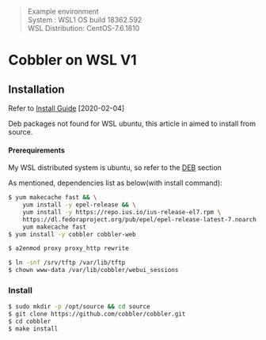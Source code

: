 > Example environment  
> System : WSL1 OS build 18362.592  
> WSL Distribution: CentOS-7.6.1810

# Cobbler on WSL V1

## Installation

Refer to [Install Guide](https://cobbler.readthedocs.io/en/latest/installation-guide.html) [2020-02-04]

Deb packages not found for WSL ubuntu, this article in aimed to install from source.



#### Prerequirements

My WSL distributed system is ubuntu, so refer to the [DEB](https://cobbler.readthedocs.io/en/latest/installation-guide.html#deb) section

As mentioned, dependencies list as below(with install command):

```bash
$ yum makecache fast && \
    yum install -y epel-release && \
    yum install -y https://repo.ius.io/ius-release-el7.rpm \
    https://dl.fedoraproject.org/pub/epel/epel-release-latest-7.noarch.rpm && \
    yum makecache fast
$ yum install -y cobbler cobbler-web

$ a2enmod proxy proxy_http rewrite

$ ln -snf /srv/tftp /var/lib/tftp
$ chown www-data /var/lib/cobbler/webui_sessions
```



### Install

```bash
$ sudo mkdir -p /opt/source && cd source
$ git clone https://github.com/cobbler/cobbler.git
$ cd cobbler
$ make install
```

